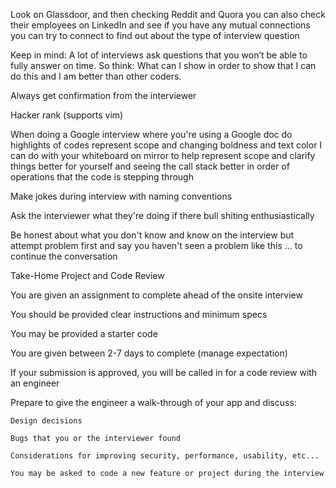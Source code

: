 Look on Glassdoor, and then checking Reddit and Quora you can also check their employees on LinkedIn and see if you have any mutual connections you can try to connect to find out about the type of interview question 

Keep in mind: A lot of interviews ask questions that you won’t be able to fully answer on time. So think: What can I show in order to show that I can do this and I am better than other coders. 

Always get confirmation from the interviewer 

Hacker rank (supports vim) 

When doing a Google interview where you're using a Google doc do highlights of codes represent scope and changing boldness and text color I can do with your whiteboard on mirror to help represent scope and clarify things better for yourself and seeing the call stack better in order of operations that the code is stepping through  

Make jokes during interview with naming conventions  

Ask the interviewer what they're doing if there bull shiting enthusiastically 

Be honest about what you don't know and know on the interview but attempt problem first and say you haven't seen a problem like this ... to continue the conversation











Take-Home Project and Code Review 

You are given an assignment to complete ahead of the onsite interview 

You should be provided clear instructions and minimum specs 

You may be provided a starter code 

You are given between 2-7 days to complete (manage expectation) 

If your submission is approved, you will be called in for a code review with an engineer 

Prepare to give the engineer a walk-through of your app and discuss: 

	Design decisions 
	
	Bugs that you or the interviewer found 
	
	Considerations for improving security, performance, usability, etc... 
	
	You may be asked to code a new feature or project during the interview
